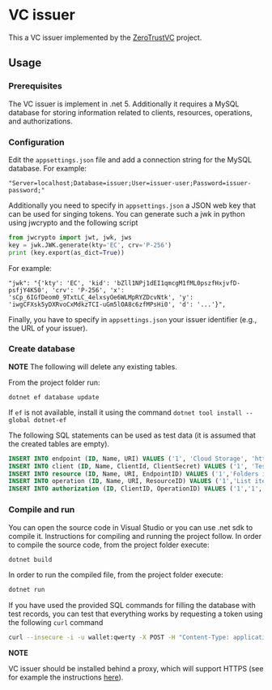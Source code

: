 # VC issuer
This a VC issuer implemented by the [ZeroTrustVC](https://mm.aueb.gr/projects/zerotrustvc) project.

## Usage

### Prerequisites
The VC issuer is implement in .net 5. Additionally it requires a MySQL database
for storing information related to clients, resources, operations, and authorizations.

### Configuration
Edit the `appsettings.json` file and add a connection string for the MySQL database. For example:

```
"Server=localhost;Database=issuer;User=issuer-user;Password=issuer-password;"
```

Additionally you need to specify in `appsettings.json` a JSON web key that can
be used for singing tokens. You can generate such a jwk in python using jwcrypto
and the following script

```python
from jwcrypto import jwt, jwk, jws
key = jwk.JWK.generate(kty='EC', crv='P-256')
print (key.export(as_dict=True))
```
For example:

```
"jwk": "{'kty': 'EC', 'kid': 'bZll1NPj1dEI1qmcgM1fML0pszfHxjvfD-psfjY4K50', 'crv': 'P-256', 'x': 'sCp_6IGfDeom0_9TxtLC_4elxsyOe6WLMpRYZDcvNtk', 'y': 'iwgCFXsk5yDXRvoCxMdkzTCI-uGm5lOA8c6zfMPsHi0', 'd': '...'}",
```

Finally, you have to specify in `appsettings.json` your issuer identifier (e.g., the
URL of your issuer).

### Create database

**NOTE** The following will delete any existing tables.

From the project folder run:

```
dotnet ef database update
```
If `ef` is not available, install it using  the command `dotnet tool install --global dotnet-ef`

The following SQL statements can be used as test data (it is assumed that the created tables are empty).

```sql
INSERT INTO endpoint (ID, Name, URI) VALUES ('1', 'Cloud Storage', 'https://www.example.com/cloud');
INSERT INTO client (ID, Name, ClientId, ClientSecret) VALUES ('1', 'Test wallet','wallet','qwerty');
INSERT INTO resource (ID, Name, URI, EndpointID) VALUES ('1','Folders in Cloud Storage', 'Folder','1');
INSERT INTO operation (ID, Name, URI, ResourceID) VALUES ('1','List items', 'List','1');
INSERT INTO authorization (ID, ClientID, OperationID) VALUES ('1','1', '1');
```


### Compile and run
You can open the source code in Visual Studio or you can use .net sdk to compile it.
Instructions for compiling and running the project follow. In order to compile
the source code, from the project folder execute:

```bash
dotnet build
```

In order to run the compiled file, from the project folder execute:

```bash
dotnet run
```

If you have used the provided SQL commands for filling the database with
test records, you can test that everything works by requesting a token using
the following `curl` command

```bash
curl --insecure -i -u wallet:qwerty -X POST -H "Content-Type: application/x-www-form-urlencoded" -d "grant_type=client_credentials" http://localhost:5000/oauth2/issue/mmlab
```

**ΝΟΤΕ**

VC issuer should be installed behind a proxy, which will support HTTPS (see
for example the instructions [here](https://docs.microsoft.com/en-us/aspnet/core/host-and-deploy/linux-apache?view=aspnetcore-5.0)).